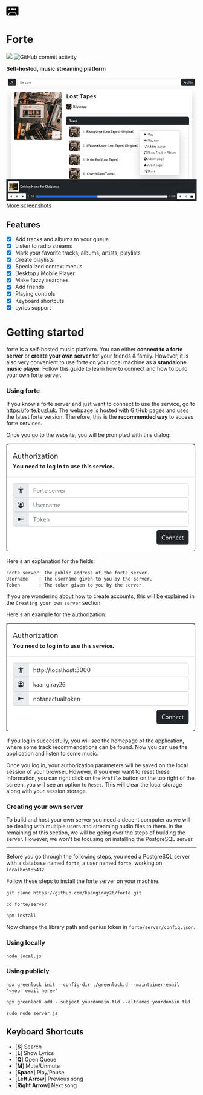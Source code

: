 ![forte](client/src/public/images/favicon.svg)
# Forte
![](https://img.shields.io/badge/-OWN%20YOUR%20MUSIC-blue)
![GitHub commit activity](https://img.shields.io/github/commit-activity/m/kaangiray26/forte)

**Self-hosted, music streaming platform**

![image_1](images/image_1.png)
[More screenshots](images/screenshots.md)

## Features
* [x] Add tracks and albums to your queue
* [x] Listen to radio streams
* [x] Mark your favorite tracks, albums, artists, playlists
* [x] Create playlists
* [x] Specialized context menus
* [x] Desktop / Mobile Player
* [x] Make fuzzy searches
* [x] Add friends
* [x] Playing controls
* [x] Keyboard shortcuts
* [x] Lyrics support

# Getting started

forte is a self-hosted music platform. You can either **connect to a forte server** or **create your own server** for your friends & family. However, it is also very convenient to use forte on your local machine as a **standalone music player**. Follow this guide to learn how to connect and how to build your own forte server.

### Using forte
If you know a forte server and just want to connect to use the service, go to https://forte.buzl.uk. The webpage is hosted with GitHub pages and uses the latest forte version. Therefore, this is the **recommended way** to access forte services.

Once you go to the website, you will be prompted with this dialog:

![image_5](images/image_5.png)

Here's an explanation for the fields:
```
Forte server: The public address of the forte server.
Username    : The username given to you by the server.
Token       : The token given to you by the server.
```

If you are wondering about how to create accounts, this will be explained in the `Creating your own server` section.

Here's an example for the authorization:

![image_4](images/image_4.png)

If you log in successfully, you will see the homepage of the application, where some track recommendations can be found. Now you can use the application and listen to some music.

Once you log in, your authorization parameters will be saved on the local session of your browser. However, if you ever want to reset these information, you can right click on the `Profile` button on the top right of the screen, you will see an option to `Reset`. This will clear the local storage along with your session storage.

### Creating your own server
To build and host your own server you need a decent computer as we will be dealing with multiple users and streaming audio files to them. In the remaining of this section, we will be going over the steps of building the server. However, we won't be focusing on installing the PostgreSQL server.

---

Before you go through the following steps, you need a PostgreSQL server with a database named `forte`, a user named `forte`, working on `localhost:5432`.

Follow these steps to install the forte server on your machine.
```
git clone https://github.com/kaangiray26/forte.git
```
```
cd forte/server
```
```
npm install
```
Now change the library path and genius token in `forte/server/config.json`.
### Using locally
```
node local.js
```
### Using publicly
```
npx greenlock init --config-dir ./greenlock.d --maintainer-email '<your email here>'
```
```
npx greenlock add --subject yourdomain.tld --altnames yourdomain.tld
```
```
sudo node server.js
```

## Keyboard Shortcuts
* [**S**] Search
* [**L**] Show Lyrics
* [**Q**] Open Queue
* [**M**] Mute/Unmute
* [**Space**] Play/Pause
* [**Left Arrow**] Previous song
* [**Right Arrow**] Next song

